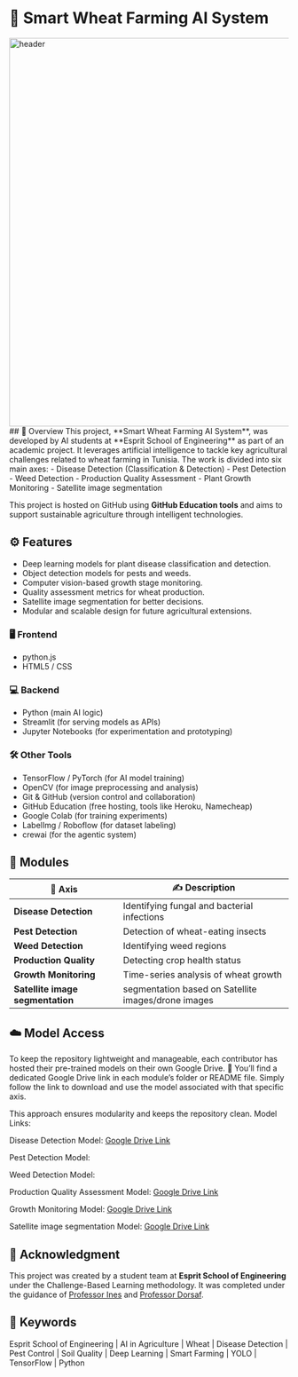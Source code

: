 # 🌾 Smart Wheat Farming AI System
<img src="https://www.appventurez.com/wp-content/uploads/2022/06/role-of-ai-in-agriculture.jpg" alt="header" width="700"/>
## 📝 Overview
This project, **Smart Wheat Farming AI System**, was developed by AI students at **Esprit School of Engineering** as part of an academic project.  
It leverages artificial intelligence to tackle key agricultural challenges related to wheat farming in Tunisia.  
The work is divided into six main axes:
- Disease Detection (Classification & Detection)
- Pest Detection
- Weed Detection
- Production Quality Assessment
- Plant Growth Monitoring
- Satellite image segmentation

This project is hosted on GitHub using **GitHub Education tools** and aims to support sustainable agriculture through intelligent technologies.

## ⚙️ Features
- Deep learning models for plant disease classification and detection.
- Object detection models for pests and weeds.
- Computer vision-based growth stage monitoring.
- Quality assessment metrics for wheat production.
- Satellite image segmentation for better decisions.
- Modular and scalable design for future agricultural extensions.

### 🖥️ Frontend
- python.js 
- HTML5 / CSS 

### 💻 Backend
- Python (main AI logic)
- Streamlit (for serving models as APIs)
- Jupyter Notebooks (for experimentation and prototyping)

### 🛠️ Other Tools
- TensorFlow / PyTorch (for AI model training)
- OpenCV (for image preprocessing and analysis)
- Git & GitHub (version control and collaboration)
- GitHub Education (free hosting, tools like Heroku, Namecheap)
- Google Colab (for training experiments)
- LabelImg / Roboflow (for dataset labeling)
- crewai (for the agentic system)

## 📁 Modules
| 🌱 **Axis**               | ✍️ **Description**                                             |
|--------------------------|---------------------------------------------------------------|
| **Disease Detection**     | Identifying fungal and bacterial infections                   |
| **Pest Detection**        | Detection of wheat-eating insects                             |
| **Weed Detection**        | Identifying weed regions                                      |
| **Production Quality**    | Detecting crop health status                      |
| **Growth Monitoring**     | Time-series analysis of wheat growth                          |
| **Satellite image segmentation**|   segmentation based on Satellite images/drone images |

## ☁️ Model Access
To keep the repository lightweight and manageable, each contributor has hosted their pre-trained models on their own Google Drive.
🔗 You’ll find a dedicated Google Drive link in each module’s folder or README file. Simply follow the link to download and use the model associated with that specific axis.

This approach ensures modularity and keeps the repository clean.
Model Links:

Disease Detection Model: [Google Drive Link](https://drive.google.com/drive/folders/1RFmHAqxii8_ut0i-W2dJ5QUA8dmnL2nN?usp=sharing)

Pest Detection Model: 

Weed Detection Model: 

Production Quality Assessment Model: [Google Drive Link](https://drive.google.com/drive/u/0/folders/1CYbKplHu54aFZKRaMGtqSFN5mvcdyThG) 

Growth Monitoring Model: [Google Drive Link](https://drive.google.com/drive/folders/1xe4for2IwYNu2D6DHqHkdcPKnpur55tb?usp=sharing)

Satellite image segmentation Model: [Google Drive Link](https://drive.google.com/drive/folders/1Siug2bJ5S9Cm1_ViaUczUgfAKSbi7swB?usp=sharing)

## 🏫 Acknowledgment
This project was created by a student team at **Esprit School of Engineering** under the Challenge-Based Learning methodology. 
It was completed under the guidance of [Professor Ines](ines.slimen@esprit.tn) and [Professor Dorsaf](dorsaf.hrizi@esprit.tn).


## 🔑 Keywords
Esprit School of Engineering | AI in Agriculture | Wheat | Disease Detection | Pest Control | Soil Quality | Deep Learning | Smart Farming | YOLO | TensorFlow | Python
